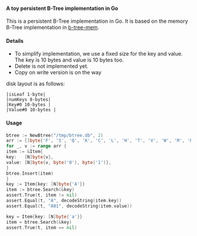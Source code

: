 #### A toy persistent B-Tree implementation in Go

This is a persistent B-Tree implementation in Go. It is based on the memory B-Tree implementation
in [b-tree-mem](../b-tree-mem).

#### Details

- To simplify implementation, we use a fixed size for the key and value. The key is 10 bytes and value is 10 bytes too.
- Delete is not implemented yet.
- Copy on write version is on the way

disk layout is as follows:

```
|isLeaf 1-byte|
|numKeys 8-bytes|
|Key#0 10-bytes |
|Value#0 10-bytes |
```

#### Usage

```go
btree := NewBtree("/tmp/btree.db", 2)
arr := []byte{'F', 'S', 'Q', 'K', 'C', 'L', 'H', 'T', 'V', 'W', 'M', 'R', 'N', 'P', 'A', 'B', 'X', 'Y', 'D', 'Z', 'E'}
for _, v := range arr {
item := &Item{
key:   [N]byte{v},
value: [N]byte{v, byte('0'), byte('1')},
}
btree.Insert(item)
}
key := Item{key: [N]byte{'A'}}
item := btree.Search(&key)
assert.True(t, item != nil)
assert.Equal(t, "A", decodeString(item.key))
assert.Equal(t, "A01", decodeString(item.value))

key = Item{key: [N]byte{'a'}}
item = btree.Search(&key)
assert.True(t, item == nil)
```




